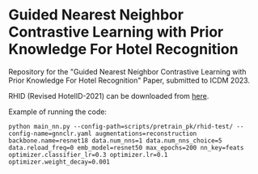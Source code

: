 # Guided Nearest Neighbor Contrastive Learning with Prior Knowledge For Hotel Recognition
Repository for the "Guided Nearest Neighbor Contrastive Learning with Prior Knowledge For Hotel Recognition" Paper, submitted to ICDM 2023.

RHID (Revised HotelID-2021) can be downloaded from [here](google.com).

Example of running the code:
```
python main_nn.py --config-path=scripts/pretrain_pk/rhid-test/ --config-name=gnnclr.yaml augmentations=reconstruction backbone.name=resnet18 data.num_nns=1 data.num_nns_choice=5 data.reload_freq=0 emb_model=resnet50 max_epochs=200 nn_key=feats optimizer.classifier_lr=0.3 optimizer.lr=0.1 optimizer.weight_decay=0.001
```